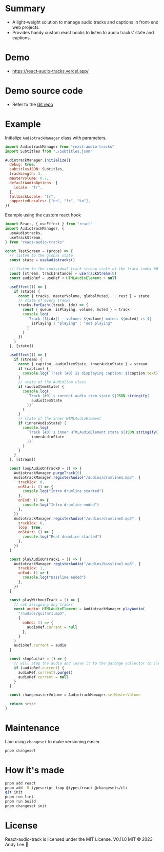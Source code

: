 # Summary

- A light-weight solution to manage audio tracks and captions in front-end web projects.
- Provides handy custom react hooks to listen to audio tracks' state and captions.

# Demo

- https://react-audio-tracks.vercel.app/

# Demo source code

- Refer to the [Git repo](https://github.com/AndyLeezard/react-audio-tracks/tree/master/example)

# Example

Initialize `AudiotrackManager` class with parameters.

```javascript
import AudiotrackManager from "react-audio-tracks"
import Subtitles from "./Subtitles.json"

AudiotrackManager.initialize({
  debug: true,
  subtitlesJSON: Subtitles,
  trackLength: 3,
  masterVolume: 0.7,
  defaultAudioOptions: {
    locale: "fr",
  },
  fallbackLocale: "fr",
  supportedLocales: ["en", "fr", "ko"],
})
```

Example using the custom react hook

```javascript
import React, { useEffect } from "react"
import AudiotrackManager, {
  useAudiotracks,
  useTrackStream,
} from "react-audio-tracks"

const TestScreen = (props) => {
  // listen to the global state
  const state = useAudiotracks()

  // listen to the individual track stream state of the track index #0
  const [stream, trackInstance] = useTrackStream(0)
  const audioRef = useRef < HTMLAudioElement > null

  useEffect(() => {
    if (state) {
      const { tracks, masterVolume, globalMuted, ...rest } = state
      // state of every tracks
      tracks.forEach((track, idx) => {
        const { queue, isPlaying, volume, muted } = track
        console.log(
          `Track [${idx}] - volume: ${volume} muted: ${muted} is ${
            isPlaying ? "playing" : "not playing"
          }`
        )
      })
    }
  }, [state])

  useEffect(() => {
    if (stream) {
      const { caption, audioItemState, innerAudioState } = stream
      if (caption) {
        console.log(`Track [#0] is displaying caption: ${caption.text}`)
      }
      // state of the AudioItem class
      if (audioItemState) {
        console.log(
          `Track [#0]'s current audio item state ${JSON.stringify(
            audioItemState
          )}`
        )
      }
      // state of the inner HTMLAudioElement
      if (innerAudioState) {
        console.log(
          `Track [#0]'s inner HTMLAudioElement state ${JSON.stringify(
            innerAudioState
          )}`
        )
      }
    }
  }, [stream])

  const loopAudioOnTrack0 = () => {
    AudiotrackManager.purgeTrack(0)
    AudiotrackManager.registerAudio("/audios/drumline1.mp3", {
      trackIdx: 0,
      onStart: () => {
        console.log("Intro drumline started")
      },
      onEnd: () => {
        console.log("Intro drumline ended")
      },
    })
    AudiotrackManager.registerAudio("/audios/drumline2.mp3", {
      trackIdx: 0,
      loop: true,
      onStart: () => {
        console.log("Real drumline started")
      },
    })
  }

  const playAudioOnTrack1 = () => {
    AudiotrackManager.registerAudio("/audios/bassline1.mp3", {
      trackIdx: 1,
      onEnd: () => {
        console.log("Bassline ended")
      },
    })
  }

  const playWithoutTrack = () => {
    // not assigning any tracks
    const audio: HTMLAudioElement = AudiotrackManager.playAudio(
      "/audios/guitar1.mp3",
      {
        onEnd: () => {
          audioRef.current = null
        },
      }
    )
    audioRef.current = audio
  }

  const stopGuitar = () => {
    // will stop the audio and leave it to the garbage collector to clean up.
    if (audioRef.current) {
      audioRef.current?.purge()
      audioRef.current = null
    }
  }

  const changemasterVolume = AudiotrackManager.setMasterVolume

  return <></>
}
```

# Maintenance

I am using `changeset` to make versioning easier.

```bash
pnpm changeset
```

# How it's made

```bash
pnpm add react
pnpm add -D typescript tsup @types/react @changesets/cli
git init
pnpm run lint
pnpm run build
pnpm changeset init
```

# License

React-audio-track is licensed under the MIT License.
V0.11.0 MIT © 2023 Andy Lee 🔗
